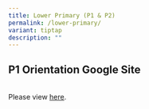 ```yaml
---
title: Lower Primary (P1 & P2)
permalink: /lower-primary/
variant: tiptap
description: ""
---
```

<h2><strong>P1 Orientation Google Site</strong></h2>
<p>
<br>Please view <a href="http://sites.google.com/moe.edu.sg/zpsp1orientation" rel="noopener noreferrer nofollow" target="_blank">here</a>.</p>